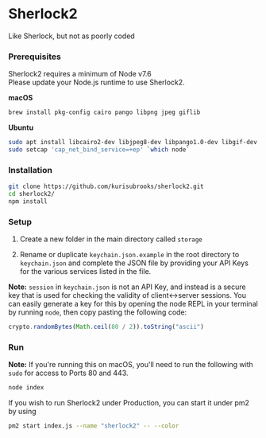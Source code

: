 # Sherlock2
Like Sherlock, but not as poorly coded

### Prerequisites
Sherlock2 requires a minimum of Node v7.6  
Please update your Node.js runtime to use Sherlock2.

**macOS**
```bash
brew install pkg-config cairo pango libpng jpeg giflib
```

**Ubuntu**
```bash
sudo apt install libcairo2-dev libjpeg8-dev libpango1.0-dev libgif-dev build-essential g++
sudo setcap 'cap_net_bind_service=+ep' `which node`
```

### Installation
```bash
git clone https://github.com/kurisubrooks/sherlock2.git
cd sherlock2/
npm install
```

### Setup
1. Create a new folder in the main directory called `storage`

2. Rename or duplicate `keychain.json.example` in the root directory to `keychain.json` and complete the JSON file by providing your API Keys for the various services listed in the file.

**Note:** `session` in `keychain.json` is not an API Key, and instead is a secure key that is used for checking the validity of client↔server sessions. You can easily generate a key for this by opening the node REPL in your terminal by running `node`, then copy pasting the following code:

```js
crypto.randomBytes(Math.ceil(80 / 2)).toString("ascii")
```

### Run
**Note:** If you're running this on macOS, you'll need to run the following with `sudo` for access to Ports 80 and 443.

```bash
node index
```

If you wish to run Sherlock2 under Production, you can start it under pm2 by using

```bash
pm2 start index.js --name "sherlock2" -- --color
```
